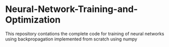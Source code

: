 # Neural-Network-Training-and-Optimization
This repository contations the complete code for training of neural networks using backpropagation implemented from scratch using numpy
